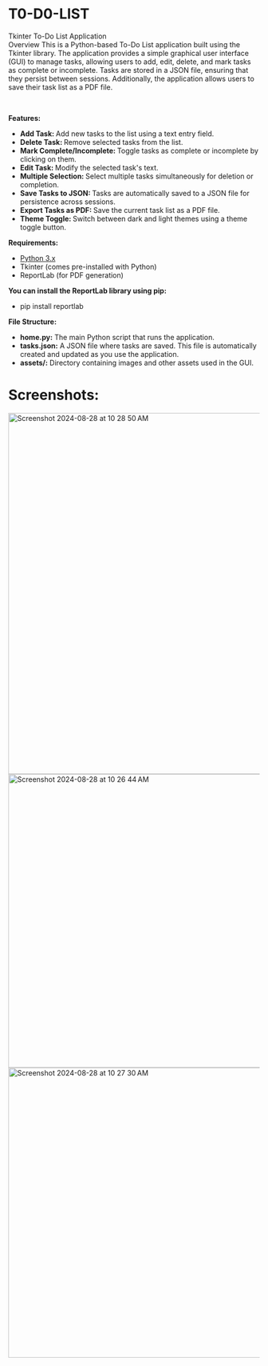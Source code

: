 # T0-D0-LIST

Tkinter To-Do List Application <br>
Overview
This is a Python-based To-Do List application built using the Tkinter library. The application provides a simple graphical user interface (GUI) to manage tasks, allowing users to add, edit, delete, and mark tasks as complete or incomplete. Tasks are stored in a JSON file, ensuring that they persist between sessions. Additionally, the application allows users to save their task list as a PDF file.

<br>

<b>Features: </b> <br>
- <b>Add Task: </b> Add new tasks to the list using a text entry field.  <br>
- <b>Delete Task: </b>  Remove selected tasks from the list.  <br>
- <b>Mark Complete/Incomplete:  </b> Toggle tasks as complete or incomplete by clicking on them.  <br>
- <b>Edit Task:  </b> Modify the selected task's text.  <br>
- <b>Multiple Selection: </b>  Select multiple tasks simultaneously for deletion or completion.  <br>
- <b>Save Tasks to JSON: </b>  Tasks are automatically saved to a JSON file for persistence across sessions.  <br>
- <b>Export Tasks as PDF: </b>  Save the current task list as a PDF file.  <br>
- <b>Theme Toggle: </b> Switch between dark and light themes using a theme toggle button.

<b> Requirements: </b> <br>
- [Python 3.x](https://www.python.org/downloads/)
- Tkinter (comes pre-installed with Python) <br>
- ReportLab (for PDF generation) <br>

**You can install the ReportLab library using pip:** <br>
- pip install reportlab

**File Structure:** <br>
- <b>home.py:</b> The main Python script that runs the application. <br>
- <b>tasks.json:</b> A JSON file where tasks are saved. This file is automatically created and updated as you use the application.<br>
- <b>assets/:</b> Directory containing images and other assets used in the GUI.<br>

# Screenshots:
<img width="722" alt="Screenshot 2024-08-28 at 10 28 50 AM" src="https://github.com/user-attachments/assets/bd205603-e3a0-4541-b91f-fe8e96f1adc3">
<img width="587" alt="Screenshot 2024-08-28 at 10 26 44 AM" src="https://github.com/user-attachments/assets/ac139e29-9d64-43a4-9988-f6cfa48657c0">
<img width="580" alt="Screenshot 2024-08-28 at 10 27 30 AM" src="https://github.com/user-attachments/assets/f615119f-5755-4cfc-92c3-abe5713e80ce">
